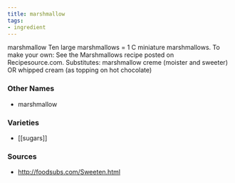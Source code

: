 ```yaml
---
title: marshmallow
tags:
- ingredient
---
```

marshmallow Ten large marshmallows = 1 C miniature marshmallows. To make your own: See the Marshmallows recipe posted on Recipesource.com. Substitutes: marshmallow creme (moister and sweeter) OR whipped cream (as topping on hot chocolate)

### Other Names

* marshmallow

### Varieties

* [[sugars]]

### Sources
* http://foodsubs.com/Sweeten.html
